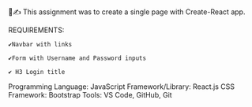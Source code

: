📓✍️
This assignment was to create a single page with Create-React app.

REQUIREMENTS: 

    ✔️Navbar with links
    
    ✔️Form with Username and Password inputs
    
    ✔️ H3 Login title 
    
Programming Language: JavaScript
Framework/Library: React.js
CSS Framework: Bootstrap
Tools: VS Code, GitHub, Git
